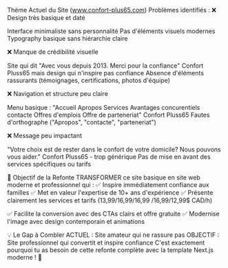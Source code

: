  Thème Actuel du Site (www.confort-plus65.com)
Problèmes identifiés :
❌ Design très basique et daté

Interface minimaliste sans personnalité
Pas d'éléments visuels modernes
Typography basique sans hiérarchie claire

❌ Manque de crédibilité visuelle

Site qui dit "Avec vous depuis 2013. Merci pour la confiance" Confort Pluss65 mais design qui n'inspire pas confiance
Absence d'éléments rassurants (témoignages, certifications, photos d'équipe)

❌ Navigation et structure peu claire

Menu basique : "Accueil Apropos Services Avantages concurentiels contacte Offres d'emplois Offre de parteneriat" Confort Pluss65
Fautes d'orthographe ("Apropos", "contacte", "parteneriat")

❌ Message peu impactant

"Votre choix est de rester dans le confort de votre domicile? Nous pouvons vous aider." Confort Pluss65 - trop générique
Pas de mise en avant des services spécifiques ou tarifs


🎯 Objectif de la Refonte
TRANSFORMER ce site basique en site web moderne et professionnel qui :
✅ Inspire immédiatement confiance aux familles
✅ Met en valeur l'expertise de 10+ ans d'expérience
✅ Présente clairement les services et tarifs (13,99/16,99/16,99
/16,99/12,99$ CAD/h)

✅ Facilite la conversion avec des CTAs clairs et offre gratuite
✅ Modernise l'image avec design contemporain et animations

💡 Le Gap à Combler
ACTUEL : Site amateur qui ne rassure pas
OBJECTIF : Site professionnel qui convertit et inspire confiance
C'est exactement pourquoi tu as besoin de cette refonte complète avec la template Next.js moderne ! 🚀
